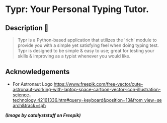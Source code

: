 # Typr: Your Personal Typing Tutor.

## Description 📜 
> Typr is a Python-based application that utilizes the 'rich' module to provide you with a simple yet satisfying feel when doing typing test. Typr is designed to be simple & easy to use; great for testing your skills & improving as a typist whenever you would like.

## Acknowledgements
- For Astronaut Logo
https://www.freepik.com/free-vector/cute-astronaut-working-with-laptop-space-cartoon-vector-icon-illustration-science-technology_42161336.htm#query=keyboard&position=13&from_view=search&track=sph

___(Image by catalyststuff on Freepik)___

